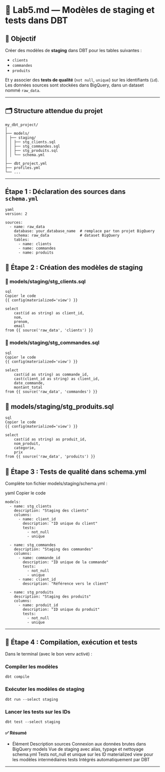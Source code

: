 # 🧪 Lab5.md — Modèles de staging et tests dans DBT

## 🎯 Objectif

Créer des modèles de **staging** dans DBT pour les tables suivantes :

- `clients`
- `commandes`
- `produits`

Et y associer des **tests de qualité** (`not null`, `unique`) sur les identifiants (`id`).  
Les données sources sont stockées dans BigQuery, dans un dataset nommé `raw_data`.

---

## 🗂️ Structure attendue du projet
```
my_dbt_project/
│
├── models/
│ ├── staging/
│ │ ├── stg_clients.sql
│ │ ├── stg_commandes.sql
│ │ ├── stg_produits.sql
│ │ └── schema.yml
│
├── dbt_project.yml
├── profiles.yml
└── ...
```
---


## Étape 1 : Déclaration des sources dans `schema.yml`

```
yaml
version: 2

sources:
  - name: raw_data
    database: your_database_name  # remplace par ton projet BigQuery
    schema: raw_data              # dataset BigQuery
    tables:
      - name: clients
      - name: commandes
      - name: produits
```

## 🔹 Étape 2 : Création des modèles de staging

### 📄 models/staging/stg_clients.sql
```
sql
Copier le code
{{ config(materialized='view') }}

select
    cast(id as string) as client_id,
    nom,
    prenom,
    email
from {{ source('raw_data', 'clients') }}
```

### 📄 models/staging/stg_commandes.sql
```
sql
Copier le code
{{ config(materialized='view') }}

select
    cast(id as string) as commande_id,
    cast(client_id as string) as client_id,
    date_commande,
    montant_total
from {{ source('raw_data', 'commandes') }}
```

## 📄 models/staging/stg_produits.sql
```
sql
Copier le code
{{ config(materialized='view') }}

select
    cast(id as string) as produit_id,
    nom_produit,
    categorie,
    prix
from {{ source('raw_data', 'produits') }}
```
## 🔹 Étape 3 : Tests de qualité dans schema.yml
Complète ton fichier models/staging/schema.yml :

yaml
Copier le code
```
models:
  - name: stg_clients
    description: "Staging des clients"
    columns:
      - name: client_id
        description: "ID unique du client"
        tests:
          - not_null
          - unique

  - name: stg_commandes
    description: "Staging des commandes"
    columns:
      - name: commande_id
        description: "ID unique de la commande"
        tests:
          - not_null
          - unique
      - name: client_id
        description: "Référence vers le client"

  - name: stg_produits
    description: "Staging des produits"
    columns:
      - name: produit_id
        description: "ID unique du produit"
        tests:
          - not_null
          - unique
```
---

## 🔹 Étape 4 : Compilation, exécution et tests
Dans le terminal (avec le bon venv activé) :


### Compiler les modèles
```
dbt compile
```

### Exécuter les modèles de staging
```
dbt run --select staging
```

### Lancer les tests sur les IDs
```
dbt test --select staging
```

#### ✅ Résumé

 - Élément	Description
  sources	Connexion aux données brutes dans BigQuery
  models	Vue de staging avec alias, typage et nettoyage
  schema.yml	Tests not_null et unique sur les ID
  materialized	view pour les modèles intermédiaires
  tests	Intégrés automatiquement par DBT

---


